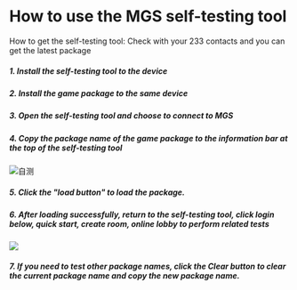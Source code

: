 # How to use the MGS self-testing tool

How to get the self-testing tool: Check with your 233 contacts and you can get the latest package

##### 1. Install the self-testing tool to the device

##### 2. Install the game package to the same device

##### 3. Open the self-testing tool and choose to connect to MGS

##### 4. Copy the package name of the game package to the information bar at the top of the self-testing tool

![自测](https://cdn.233xyx.com/1617260039076_154.png)

##### 5. Click the "load button" to load the package.

##### 6. After loading successfully, return to the self-testing tool, click login below, quick start, create room, online lobby to perform related tests
![](https://cdn.233xyx.com/1617075911172_744.png)
##### 7. If you need to test other package names, click the Clear button to clear the current package name and copy the new package name.
